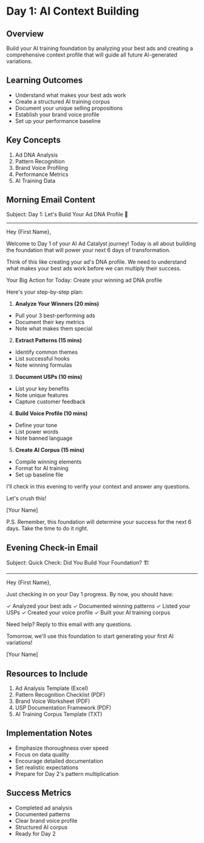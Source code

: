 # Day 1: AI Context Building

## Overview

Build your AI training foundation by analyzing your best ads and creating a comprehensive context profile that will guide all future AI-generated variations.

## Learning Outcomes

- Understand what makes your best ads work
- Create a structured AI training corpus
- Document your unique selling propositions
- Establish your brand voice profile
- Set up your performance baseline

## Key Concepts

1. Ad DNA Analysis
2. Pattern Recognition
3. Brand Voice Profiling
4. Performance Metrics
5. AI Training Data

## Morning Email Content

Subject: Day 1: Let's Build Your Ad DNA Profile 🧬

--------------------------------------------------------------------------------

Hey {First Name},

Welcome to Day 1 of your AI Ad Catalyst journey! Today is all about building the foundation that will power your next 6 days of transformation.

Think of this like creating your ad's DNA profile. We need to understand what makes your best ads work before we can multiply their success.

Your Big Action for Today: Create your winning ad DNA profile

Here's your step-by-step plan:

1. **Analyze Your Winners (20 mins)**

  - Pull your 3 best-performing ads
  - Document their key metrics
  - Note what makes them special

2. **Extract Patterns (15 mins)**

  - Identify common themes
  - List successful hooks
  - Note winning formulas

3. **Document USPs (10 mins)**

  - List your key benefits
  - Note unique features
  - Capture customer feedback

4. **Build Voice Profile (10 mins)**

  - Define your tone
  - List power words
  - Note banned language

5. **Create AI Corpus (15 mins)**

  - Compile winning elements
  - Format for AI training
  - Set up baseline file

I'll check in this evening to verify your context and answer any questions.

Let's crush this!

[Your Name]

P.S. Remember, this foundation will determine your success for the next 6 days. Take the time to do it right.

## Evening Check-in Email

Subject: Quick Check: Did You Build Your Foundation? 🏗️

--------------------------------------------------------------------------------

Hey {First Name},

Just checking in on your Day 1 progress. By now, you should have:

✓ Analyzed your best ads ✓ Documented winning patterns ✓ Listed your USPs ✓ Created your voice profile ✓ Built your AI training corpus

Need help? Reply to this email with any questions.

Tomorrow, we'll use this foundation to start generating your first AI variations!

[Your Name]

## Resources to Include

1. Ad Analysis Template (Excel)
2. Pattern Recognition Checklist (PDF)
3. Brand Voice Worksheet (PDF)
4. USP Documentation Framework (PDF)
5. AI Training Corpus Template (TXT)

## Implementation Notes

- Emphasize thoroughness over speed
- Focus on data quality
- Encourage detailed documentation
- Set realistic expectations
- Prepare for Day 2's pattern multiplication

## Success Metrics

- Completed ad analysis
- Documented patterns
- Clear brand voice profile
- Structured AI corpus
- Ready for Day 2
